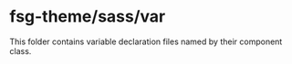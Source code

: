# fsg-theme/sass/var

This folder contains variable declaration files named by their component class.
